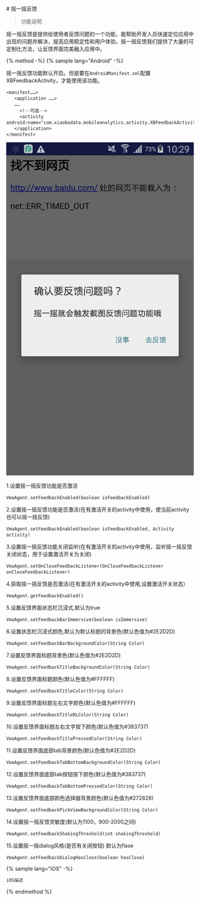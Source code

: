 \# 摇一摇反馈

> 功能说明


摇一摇反馈是提供给使用者反馈问题的一个功能，能帮助开发人员快速定位应用中出现的问题并解决，提高应用稳定性和用户体验。摇一摇反馈我们提供了大量的可定制化方法，让反馈界面完美融入应用中。


{% method -%}
{% sample lang="Android" -%}

摇一摇反馈功能默认开启。但是要在`AndroidManifest.xml`配置XBFeedbackActivity，才能使用该功能。



```
<manifest……>
   <application ……>
   ……
     <!--可选-->
     <activity android:name="com.xiaobodata.mobileanalytics.activity.XBFeedbackActivity"/>
   </application>
</manifest>
```

![](/assets/feedback_dialog_hint.png)


1.设置摇一摇反馈功能是否激活
```
VmaAgent.setFeedbackEnabled(boolean isFeedbackEnabled)
```

2.设置摇一摇反馈功能是否激活(在有激活开关的activity中使用，使当前activity也可以摇一摇反馈)
```
VmaAgent.setFeedbackEnabled(boolean isFeedbackEnabled, Activity activity)
```

3.设置摇一摇反馈功能关闭监听(在有激活开关的activity中使用，监听摇一摇反馈关闭状态，用于设置激活开关为关闭)
```
VmaAgent.setOnCloseFeedbackListener(OnCloseFeedbackListener onCloseFeedbackListener)
```
4.获取摇一摇反馈是否激活(在有激活开关的activity中使用,设置激活开关状态）
```
VmaAgent.getFeedbackEnabled()
```

5.设置反馈界面状态栏沉浸式,默认为true
```
VmaAgent.setFeedbackBarImmersive(boolean isImmersive)
```

6.设置状态栏沉浸式颜色,默认为默认标题的背景色(默认色值为#2E2D2D)
```
VmaAgent.setFeedbackBarBackgroundColor(String Color)
```

7.设置反馈界面标题背景色(默认色值为#2E2D2D)
```
VmaAgent.setFeedbackTitleBackgroundColor(String Color)
```

8.设置反馈界面标题颜色(默认色值为#FFFFFF)
```
VmaAgent.setFeedbackTitleColor(String Color)
```

9.设置反馈界面标题左右文字颜色(默认色值为#FFFFFF)
```
VmaAgent.setFeedbackTitleRLColor(String Color)
```

10.设置反馈界面标题左右文字按下颜色(默认色值为#383737)
```
VmaAgent.setFeedbackTitlePressedColor(String Color)
```

11.设置反馈界面底部tab背景颜色(默认色值为#2E2D2D)
```
VmaAgent.setFeedbackTabBottomBackgroundColor(String Color)
```

12.设置反馈界面底部tab按钮按下颜色(默认色值为#383737)
```
VmaAgent.setFeedbackTabBottomPressedColor(String Color)
```

13.设置反馈界面底部颜色选择器背景颜色(默认色值为#272828)
```
VmaAgent.setFeedbackPickViewBackgroundColor(String Color)
```

14.设置摇一摇反馈灵敏度(默认为1100，900-2000之间)
```
VmaAgent.setFeedbackShakingThreshold(int shakingThreshold)
```

15.设置摇一摇dialog风格(是否有关闭按钮) 默认为flase
```
VmaAgent.setFeedbackDialogHasClose(boolean hasClose)
```


{% sample lang="iOS" -%}
```java
iOS描述

```
{% endmethod %}




